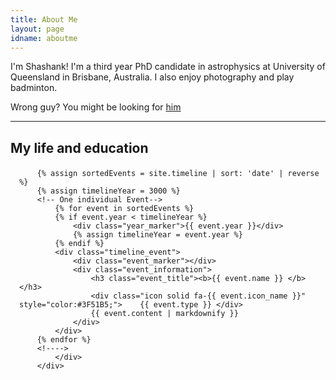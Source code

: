```yaml
---
title: About Me
layout: page
idname: aboutme
---
```

I'm Shashank! I'm a third year PhD candidate in astrophysics at University of Queensland in Brisbane, Australia. I also enjoy photography and play badminton. <br>

Wrong guy? You might be looking for [him](https://shishirdholakia.github.io)

___

<h2 style="margin-bottom:1em"> <b> My life and education </b> </h2>

<section style="margin-left:1.0em">
<div id="timeline_container">
	<div id="timeline"></div>
	<div id="events_container">

		{% assign sortedEvents = site.timeline | sort: 'date' | reverse %}
		{% assign timelineYear = 3000 %}
		<!-- One individual Event-->
			{% for event in sortedEvents %}
			{% if event.year < timelineYear %}
				<div class="year_marker">{{ event.year }}</div>
				{% assign timelineYear = event.year %}
			{% endif %}
			<div class="timeline_event">
				<div class="event_marker"></div>
				<div class="event_information">
					<h3 class="event_title"><b>{{ event.name }} </b></h3>
					<div class="icon solid fa-{{ event.icon_name }}" style="color:#3F51B5;">    {{ event.type }} </div>
					{{ event.content | markdownify }}
				</div>
			</div>
		{% endfor %}
		<!---->
			</div>
		</div>
</section>
